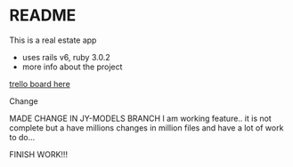 # README

This is a real estate app
- uses rails v6, ruby 3.0.2
- more info about the project

[trello board here](https://trello.com/b/ITqIWe5e/real-estate-sp22)

Change

MADE CHANGE IN JY-MODELS BRANCH
I am working feature.. it is not complete but a have millions changes in million files
and have a lot of work to do...

FINISH WORK!!!

